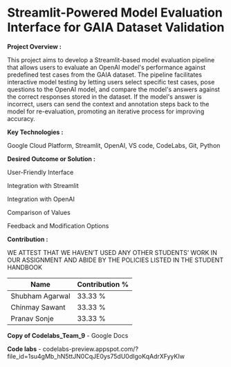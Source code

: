 # Streamlit-Powered Model Evaluation Interface for GAIA Dataset Validation

**Project Overview :**

This project aims to develop a Streamlit-based model evaluation pipeline that allows users to evaluate an OpenAI model's performance against predefined test cases from the GAIA dataset. The pipeline facilitates interactive model testing by letting users select specific test cases, pose questions to the OpenAI model, and compare the model's answers against the correct responses stored in the dataset. If the model's answer is incorrect, users can send the context and annotation steps back to the model for re-evaluation, promoting an iterative process for improving accuracy.

**Key Technologies :**

Google Cloud Platform, Streamlit, OpenAI, VS code, CodeLabs, Git, Python

**Desired Outcome or Solution :**

User-Friendly Interface 

Integration with Streamlit

Integration with OpenAI

Comparison of Values

Feedback and Modification Options

**Contribution :**

WE ATTEST THAT WE HAVEN’T USED ANY OTHER STUDENTS’ WORK IN OUR 
ASSIGNMENT AND ABIDE BY THE POLICIES LISTED IN THE STUDENT HANDBOOK

| Name            | Contribution %                       |
|------------------|-------------------------------------|
| Shubham Agarwal  | 33.33 %                             |
| Chinmay Sawant   | 33.33 %                             |
| Pranav Sonje     | 33.33 %                             |


**Copy of Codelabs_Team_9** - Google Docs

**Code labs** - codelabs-preview.appspot.com/?file_id=1su4gMb_hN5ttJN0CqJE0ys75dU0dIgoKqAdrXFyyKIw
